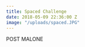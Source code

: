 ```yaml
---
title: Spaced Challenge
date: 2018-05-09 22:36:00 Z
image: "/uploads/spaced.JPG"
---
```


POST MALONE 